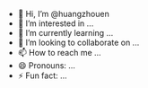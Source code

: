 - 👋 Hi, I’m @huangzhouen
- 👀 I’m interested in ...
- 🌱 I’m currently learning ...
- 💞️ I’m looking to collaborate on ...
- 📫 How to reach me ...
- 😄 Pronouns: ...
- ⚡ Fun fact: ...

<!---
huangzhouen/huangzhouen is a ✨ special ✨ repository because its `README.md` (this file) appears on your GitHub profile.
You can click the Preview link to take a look at your changes.
--->
